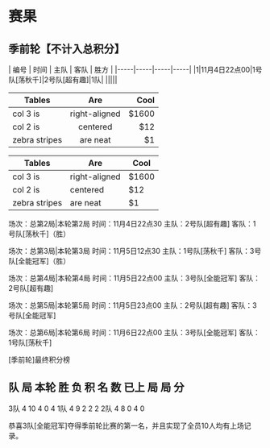 # 赛果

## 季前轮【不计入总积分】

| 编号 | 时间 | 主队 | 客队 | 胜方 |
|-----|-----|-----|-----|
|1|11月4日22点00|1号队[荡秋千]|2号队[超有趣]|1队|
|||||

|Tables         | Are           | Cool  |
| ------------- |:-------------:| -----:|
| col 3 is      | right-aligned | $1600 |
| col 2 is      | centered      |   $12 |
| zebra stripes | are neat      |    $1 |

|Tables         | Are           | Cool  |
| ------------- | ------------- | ----- |
| col 3 is      | right-aligned | $1600 |
| col 2 is      | centered      |   $12 |
| zebra stripes | are neat      |    $1 |

场次：总第2局|本轮第2局
时间：11月4日22点30
主队：2号队[超有趣]
客队：1号队[荡秋千]（胜）

场次：总第3局|本轮第3局
时间：11月5日12点30
主队：1号队[荡秋千]
客队：3号队[全能冠军]（胜）

场次：总第4局|本轮第4局
时间：11月5日22点00
主队：3号队[全能冠军]
客队：2号队[超有趣]

场次：总第5局|本轮第5局
时间：11月5日23点00
主队：2号队[超有趣]
客队：3号队[全能冠军]

场次：总第6局|本轮第6局
时间：11月6日22点00
主队：3号队[全能冠军]
客队：1号队[荡秋千]

[季前轮]最终积分榜

 队     局   本轮  胜  负  积
 名     数   已上  局  局  分
----------------------------------------
3队     4     10    4    0   4
1队     4       9   2    2   2
2队     4       8    0    4   0

恭喜3队[全能冠军]夺得季前轮比赛的第一名，并且实现了全员10人均有上场记录。

